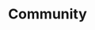 ---
layout: community
title: Community
header: dark
footer: dark

# Hero
hero:
  headline: Join the Haystack Community
  text: Haystack is fully open source. Our community is made up of NLP researchers, enthusiasts, engineers and people who are interested in semantic search. Join us!

  # Discord / newsletter
  community:
    discord:
      title: Join our community
      icon: /images/icons/discord.svg
      buttons:
        - buttonText: Join Discord
          url: https://discord.com/invite/VBpFzsgRVF
    newsletter:
      title: Sign up to future newsletters
      icon: /images/icons/email.svg
      inputPlaceholder: Email address..
      buttonText: Submit
  
  # Social links
  socials:
    - title: GitHub
      url: https://github.com/deepset-ai/haystack
      icon: /images/icons/github.svg

    - title: Hugging Face
      url: https://huggingface.co/deepset
      icon: /images/icons/hugging-face.png

    - title: Twitter
      url: https://twitter.com/deepset_ai
      icon: /images/icons/twitter.svg

    - title: LinkedIn
      url: https://www.linkedin.com/company/deepset-ai
      icon: /images/icons/linkedin.svg

  # Most active / new contributors
  communityText: Most Active Community Members
  contributorsText: New Contributors on GitHub

  # Github section enabled/disabled
  github:
    title: Start exploring Haystack!
    buttons:
      - buttonText: Check on Github
        url: https://github.com/deepset-ai/haystack
    contributors:
      title: Most active contributors

# Upcoming events
eventsSection:
  title: Upcoming Events
  events:
    - title: Test Event 1
      description: Lorem ipsum dolor sit amet consectetur, adipisicing elit. Minima quidem accusamus facilis, nobis officiis accusantium!
      date: 4th Dec 2022
      time: "14:00 GMT"
      location: Online 
      image: /images/card-placeholder.jpg
      url: /
      buttonText: Join Event
    - title: Test Event 2
      description: Lorem ipsum dolor sit amet consectetur, adipisicing elit. Minima quidem accusamus facilis, nobis officiis accusantium!
      date: 6th Dec 2022
      time: "13:00 GMT"
      location: Online
      image: /images/card-placeholder-2.jpg
      url: /
      buttonText: Join Event

# Open NLP Meetup section
meetupSection:
  title: The Open NLP Meetup
  text: Every 3 months, we organize the Open NLP Meetup. We have guest speakers from..... 
  buttonText: Join Meetup
  url: /
  videos:
    - rO88zjicRWI
    - r3oeEWUYZ5A
    - 7Qix5oFbwDM

---